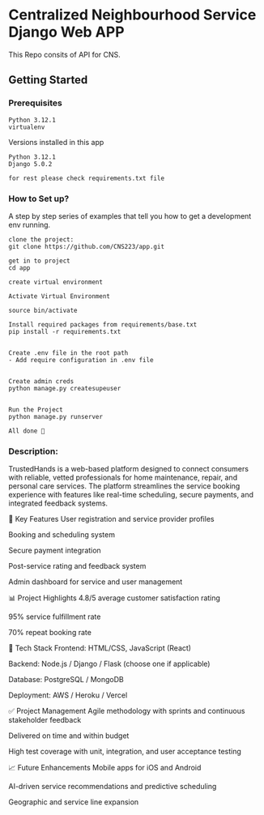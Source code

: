 # Centralized Neighbourhood Service Django Web APP
This Repo consits of API for CNS.

## Getting Started

### Prerequisites
```
Python 3.12.1
virtualenv
```

Versions installed in this app
```
Python 3.12.1
Django 5.0.2

for rest please check requirements.txt file
```
### How to Set up?

A step by step series of examples that tell you how to get a development env running.

```
clone the project:
git clone https://github.com/CNS223/app.git

get in to project
cd app

create virtual environment

Activate Virtual Environment

source bin/activate

Install required packages from requirements/base.txt
pip install -r requirements.txt


Create .env file in the root path
- Add require configuration in .env file


Create admin creds
python manage.py createsupeuser


Run the Project
python manage.py runserver

All done 🤟
```



### Description:

TrustedHands is a web-based platform designed to connect consumers with reliable, vetted professionals for home maintenance, repair, and personal care services. The platform streamlines the service booking experience with features like real-time scheduling, secure payments, and integrated feedback systems.

🚀 Key Features
User registration and service provider profiles

Booking and scheduling system

Secure payment integration

Post-service rating and feedback system

Admin dashboard for service and user management

📊 Project Highlights
4.8/5 average customer satisfaction rating

95% service fulfillment rate

70% repeat booking rate

🔧 Tech Stack
Frontend: HTML/CSS, JavaScript (React)

Backend: Node.js / Django / Flask (choose one if applicable)

Database: PostgreSQL / MongoDB

Deployment: AWS / Heroku / Vercel

✅ Project Management
Agile methodology with sprints and continuous stakeholder feedback

Delivered on time and within budget

High test coverage with unit, integration, and user acceptance testing

📈 Future Enhancements
Mobile apps for iOS and Android

AI-driven service recommendations and predictive scheduling

Geographic and service line expansion
